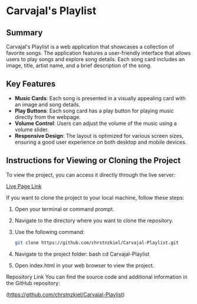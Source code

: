 # Carvajal's Playlist

## Summary
Carvajal's Playlist is a web application that showcases a collection of favorite songs. The application features a user-friendly interface that allows users to play songs and explore song details. Each song card includes an image, title, artist name, and a brief description of the song.

## Key Features
- **Music Cards**: Each song is presented in a visually appealing card with an image and song details.
- **Play Buttons**: Each song card has a play button for playing music directly from the webpage.
- **Volume Control**: Users can adjust the volume of the music using a volume slider.
- **Responsive Design**: The layout is optimized for various screen sizes, ensuring a good user experience on both desktop and mobile devices.

## Instructions for Viewing or Cloning the Project
To view the project, you can access it directly through the live server:

[Live Page Link](https://chrstnzkiel.github.io/Carvajal-Playlist/)

If you want to clone the project to your local machine, follow these steps:

1. Open your terminal or command prompt.
2. Navigate to the directory where you want to clone the repository.
3. Use the following command:

   ```bash
   git clone https://github.com/chrstnzkiel/Carvajal-Playlist.git

4. Navigate to the project folder:
bash
cd Carvajal-Playlist

5. Open index.html in your web browser to view the project.

Repository Link
You can find the source code and additional information in the GitHub repository:

(https://github.com/chrstnzkiel/Carvajal-Playlist)


